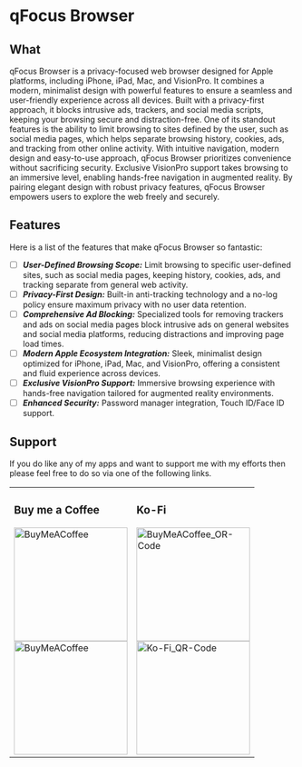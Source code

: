 # qFocus Browser

## What
qFocus Browser is a privacy-focused web browser designed for Apple platforms, including iPhone, iPad, Mac, and VisionPro. It combines a modern, minimalist design with powerful features to ensure a seamless and user-friendly experience across all devices. Built with a privacy-first approach, it blocks intrusive ads, trackers, and social media scripts, keeping your browsing secure and distraction-free. One of its standout features is the ability to limit browsing to sites defined by the user, such as social media pages, which helps separate browsing history, cookies, ads, and tracking from other online activity. With intuitive navigation, modern design and easy-to-use approach, qFocus Browser prioritizes convenience without sacrificing security. Exclusive VisionPro support takes browsing to an immersive level, enabling hands-free navigation in augmented reality. By pairing elegant design with robust privacy features, qFocus Browser empowers users to explore the web freely and securely.

## Features
Here is a list of the features that make qFocus Browser so fantastic:
- [ ] ___User-Defined Browsing Scope:___ Limit browsing to specific user-defined sites, such as social media pages, keeping history, cookies, ads, and tracking separate from general web activity.
- [ ] ___Privacy-First Design:___ Built-in anti-tracking technology and a no-log policy ensure maximum privacy with no user data retention.
- [ ] ___Comprehensive Ad Blocking:___ Specialized tools for removing trackers and ads on social media pages block intrusive ads on general websites and social media platforms, reducing distractions and improving page load times.
- [ ] ___Modern Apple Ecosystem Integration:___ Sleek, minimalist design optimized for iPhone, iPad, Mac, and VisionPro, offering a consistent and fluid experience across devices.
- [ ] ___Exclusive VisionPro Support:___ Immersive browsing experience with hands-free navigation tailored for augmented reality environments.
- [ ] ___Enhanced Security:___ Password manager integration, Touch ID/Face ID support.

## Support

If you do like any of my apps and want to support me with my efforts then please feel free to do so via one of the following links.

<table>
    <tr>
        <td>
          <h3>Buy me a Coffee</h3>
          <a href="https://buymeacoffee.com/qsascha" target ="_blank">
            <img src="https://qsascha.dev/wp-content/uploads/2025/01/bmc-button-200.png" alt="BuyMeACoffee" width="200"></br>
            <img src="https://qsascha.dev/wp-content/uploads/2025/01/bmc_qr.png" alt="BuyMeACoffee" width="200">
          </a>
        </td>
        <td>
          <h3>Ko-Fi</h3>
          <a href="https://ko-fi.com/R6R519DHVF" target ="_blank">
            <img src="https://qsascha.dev/wp-content/uploads/2025/01/ko-fi-button-200-1.png" alt="BuyMeACoffee_OR-Code" width="200"> </br>
            <img src="https://qsascha.dev/wp-content/uploads/2025/01/ko-fi_qr.png" alt="Ko-Fi_QR-Code" width="200">
          </a>
        </td>
    </tr>
</table>


